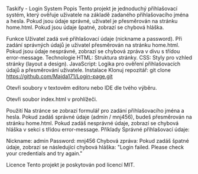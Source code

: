 Taskify - Login System
Popis
Tento projekt je jednoduchý přihlašovací systém, který ověřuje uživatele na základě zadaného přihlašovacího jména a hesla. Pokud jsou údaje správné, uživatel je přesměrován na stránku home.html. Pokud jsou údaje špatné, zobrazí se chybová hláška.

Funkce
Uživatel zadá své přihlašovací údaje (nickname a password).
Při zadání správných údajů je uživatel přesměrován na stránku home.html.
Pokud jsou údaje nesprávné, zobrazí se chybová zpráva v divu s třídou error-message.
Technologie
HTML: Struktura stránky.
CSS: Styly pro vzhled stránky (layout a design).
JavaScript: Logika pro ověření přihlašovacích údajů a přesměrování uživatele.
Instalace
Klonuj repozitář: git clone https://github.com/Majda171/Login-page.git

Otevři soubory v textovém editoru nebo IDE dle tvého výběru.

Otevři soubor index.html v prohlížeči.

Použití
Na stránce se zobrazí formulář pro zadání přihlašovacího jména a hesla.
Pokud zadáš správné údaje (admin / mnj456), budeš přesměrován na stránku home.html.
Pokud zadáš nesprávné údaje, zobrazí se chybová hláška v sekci s třídou error-message.
Příklady
Správné přihlašovací údaje:

Nickname: admin
Password: mnj456
Chybová zpráva: Pokud zadáš špatné údaje, zobrazí se následující chybová hláška: "Login failed. Please check your credentials and try again."

Licence
Tento projekt je poskytován pod licencí MIT.
